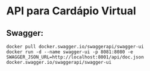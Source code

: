# API para Cardápio Virtual

## Swagger:
```
docker pull docker.swagger.io/swaggerapi/swagger-ui
docker run -d --name swagger-ui -p 8081:8080 -e SWAGGER_JSON_URL=http://localhost:8001/api/doc.json docker.swagger.io/swaggerapi/swagger-ui
```